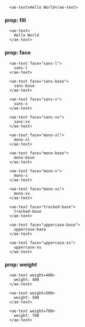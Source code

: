 ```vue
  <ae-text>Hello World</ae-text>
``` 

### prop: fill
```vue
  <ae-text>
    Hello World
  </ae-text>
``` 

### prop: face
```vue
  <ae-text face="sans-l">
    sans-l
  </ae-text>
``` 

```vue
  <ae-text face="sans-base">
    sans-base
  </ae-text>
``` 

```vue
  <ae-text face="sans-s">
    sans-s
  </ae-text>
``` 

```vue
  <ae-text face="sans-xs">
    sans-xs
  </ae-text>
``` 

```vue
  <ae-text face="mono-xl">
    mono-xl
  </ae-text>
``` 

```vue
  <ae-text face="mono-base">
    mono-base
  </ae-text>
``` 

```vue
  <ae-text face="mono-s">
    mono-s
  </ae-text>
``` 

```vue
  <ae-text face="mono-xs">
    mono-xs
  </ae-text>
``` 

```vue
  <ae-text face="tracked-base">
    tracked-base
  </ae-text>
``` 

```vue
  <ae-text face="uppercase-base">
    uppercase-base
  </ae-text>
``` 

```vue
  <ae-text face="uppercase-xs">
    uppercase-xs
  </ae-text>
``` 

### prop: weight
```vue
  <ae-text weight=400>
    weight: 400
  </ae-text>
``` 

```vue
  <ae-text weight=500>
    weight: 500
  </ae-text>
``` 

```vue
  <ae-text weight=700>
    weight: 700
  </ae-text>
```
